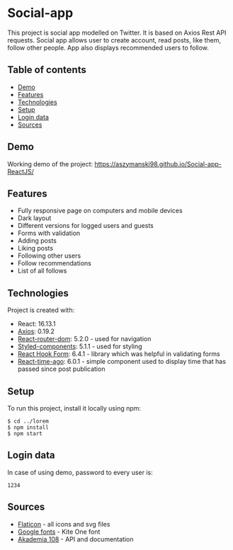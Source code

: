 # Social-app
This project is social app modelled on Twitter. It is based on Axios Rest API requests. Social app allows user to create account, read posts, like them, follow other people. App also displays recommended users to follow.

## Table of contents
* [Demo](#demo)
* [Features](#features)
* [Technologies](#technologies)
* [Setup](#setup)
* [Login data](#login-data)
* [Sources](#sources)

## Demo
Working demo of the project: https://aszymanski98.github.io/Social-app-ReactJS/

## Features
* Fully responsive page on computers and mobile devices
* Dark layout
* Different versions for logged users and guests
* Forms with validation
* Adding posts
* Liking posts
* Following other users
* Follow recommendations
* List of all follows
	
## Technologies
Project is created with:
* React: 16.13.1
* [Axios](https://www.npmjs.com/package/react-axios): 0.19.2
* [React-router-dom](https://github.com/ReactTraining/react-router): 5.2.0 - used for navigation
* [Styled-components](https://styled-components.com/): 5.1.1 - used for styling
* [React Hook Form](https://react-hook-form.com/): 6.4.1 - library which was helpful in validating forms
* [React-time-ago](https://www.npmjs.com/package/react-time-ago): 6.0.1 - simple component used to display time that has passed since post publication
	
## Setup
To run this project, install it locally using npm:

```
$ cd ../lorem
$ npm install
$ npm start
```

## Login data
In case of using demo, password to every user is:

```
1234
````

## Sources
* [Flaticon](https://www.flaticon.com/) - all icons and svg files
* [Google fonts](https://fonts.google.com/) - Kite One font
* [Akademia 108](https://akademia108.pl/) - API and documentation
